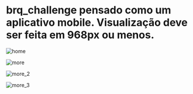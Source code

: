 # brq_challenge pensado como um aplicativo mobile. Visualização deve ser feita em 968px ou menos.

![home](https://github.com/de-carvalho/brq_challenge/assets/54815235/7a3943b4-a719-4bd4-ac4c-c513c20c7081)

![more](https://github.com/de-carvalho/brq_challenge/assets/54815235/a3895b53-5c18-4230-981e-917694a7b1b4)


![more_2](https://github.com/de-carvalho/brq_challenge/assets/54815235/22a633ee-b47c-4284-b9df-d219242345a6)


![more_3](https://github.com/de-carvalho/brq_challenge/assets/54815235/8aba0502-f6e5-4d03-bcd2-4098ec201e57)


